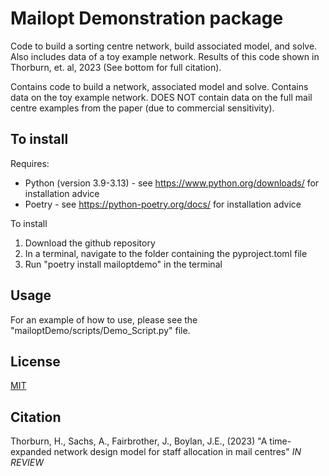 # Mailopt Demonstration package
Code to build a sorting centre network, build associated model, and solve. Also includes data of a toy example network. Results of this code shown in Thorburn, et. al, 2023 (See bottom for full citation).

Contains code to build a network, associated model and solve.
Contains data on the toy example network.
DOES NOT contain data on the full mail centre examples from the paper (due to commercial sensitivity).

## To install
Requires:
* Python (version 3.9-3.13) - see https://www.python.org/downloads/ for installation advice
* Poetry - see https://python-poetry.org/docs/ for installation advice

To install
1. Download the github repository
2. In a terminal, navigate to the folder containing the pyproject.toml file
3. Run "poetry install mailoptdemo" in the terminal

## Usage
For an example of how to use, please see the "mailoptDemo/scripts/Demo_Script.py" file.

## License

[MIT](https://choosealicense.com/licenses/mit/)

## Citation
Thorburn, H., Sachs, A., Fairbrother, J., Boylan, J.E., (2023) "A time-expanded network design model for staff allocation in mail centres" _IN REVIEW_
